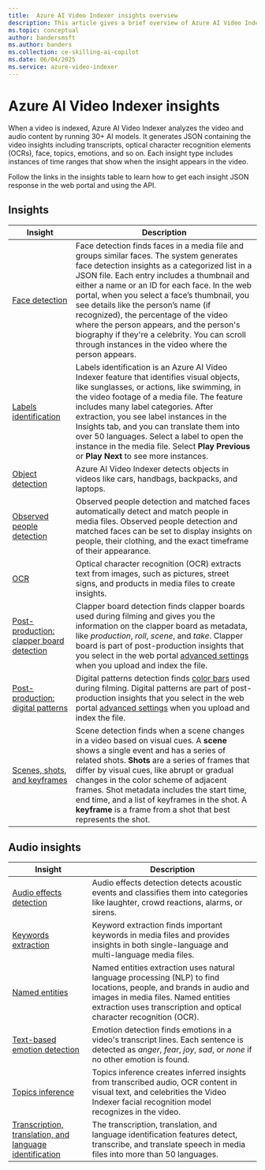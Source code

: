 ```yaml
---
title:  Azure AI Video Indexer insights overview
description: This article gives a brief overview of Azure AI Video Indexer insights.
ms.topic: conceptual
author: bandersmsft
ms.author: banders
ms.collection: ce-skilling-ai-copilot
ms.date: 06/04/2025
ms.service: azure-video-indexer
---
```


# Azure AI Video Indexer insights

When a video is indexed, Azure AI Video Indexer analyzes the video and audio content by running 30+ AI models. It generates JSON containing the video insights including transcripts, optical character recognition elements (OCRs), face, topics, emotions, and so on. Each insight type includes instances of time ranges that show when the insight appears in the video. 

Follow the links in the insights table to learn how to get each insight JSON response in the web portal and using the API.

## Insights

| Insight | Description |
| ------- | ----------- |
| [Face detection](face-detection-insight.md) | Face detection finds faces in a media file and groups similar faces. The system generates face detection insights as a categorized list in a JSON file. Each entry includes a thumbnail and either a name or an ID for each face. In the web portal, when you select a face’s thumbnail, you see details like the person’s name (if recognized), the percentage of the video where the person appears, and the person's biography if they're a celebrity. You can scroll through instances in the video where the person appears. |
| [Labels identification](labels-identification-insight.md) | Labels identification is an Azure AI Video Indexer feature that identifies visual objects, like sunglasses, or actions, like swimming, in the video footage of a media file. The feature includes many label categories. After extraction, you see label instances in the Insights tab, and you can translate them into over 50 languages. Select a label to open the instance in the media file. Select **Play Previous** or **Play Next** to see more instances. |
| [Object detection](object-detection-insight.md)| Azure AI Video Indexer detects objects in videos like cars, handbags, backpacks, and laptops. |
|[Observed people detection](observed-matched-people-insight.md) | Observed people detection and matched faces automatically detect and match people in media files. Observed people detection and matched faces can be set to display insights on people, their clothing, and the exact timeframe of their appearance. |
| [OCR](ocr-insight.md) | Optical character recognition (OCR) extracts text from images, such as pictures, street signs, and products in media files to create insights. |
| [Post-production: clapper board detection](clapper-board-insight.md) | Clapper board detection finds clapper boards used during filming and gives you the information on the clapper board as metadata, like *production*, *roll*, *scene*, and *take*. Clapper board is part of post-production insights that you select in the web portal [advanced settings](indexing-configuration-guide.md?#advanced-settings) when you upload and index the file. |
| [Post-production: digital patterns](digital-patterns-color-bars-insight.md) | Digital patterns detection finds [color bars](https://en.wikipedia.org/wiki/SMPTE_color_bars) used during filming. Digital patterns are part of post-production insights that you select in the web portal [advanced settings](indexing-configuration-guide.md?#advanced-settings) when you upload and index the file. |
| [Scenes, shots, and keyframes](scene-shot-keyframe-detection-insight.md) | Scene detection finds when a scene changes in a video based on visual cues. A **scene** shows a single event and has a series of related shots. **Shots** are a series of frames that differ by visual cues, like abrupt or gradual changes in the color scheme of adjacent frames. Shot metadata includes the start time, end time, and a list of keyframes in the shot. A **keyframe** is a frame from a shot that best represents the shot. |

## Audio insights
| Insight | Description |
| ------- | ----------- |
| [Audio effects detection](audio-effects-detection-insight.md) | Audio effects detection detects acoustic events and classifies them into categories like laughter, crowd reactions, alarms, or sirens. |
| [Keywords extraction](keywords-insight.md) | Keyword extraction finds important keywords in media files and provides insights in both single-language and multi-language media files. |
| [Named entities](named-entities-insight.md) | Named entities extraction uses natural language processing (NLP) to find locations, people, and brands in audio and images in media files. Named entities extraction uses transcription and optical character recognition (OCR). |
| [Text-based emotion detection](text-based-emotions-detection-insight.md) | Emotion detection finds emotions in a video's transcript lines. Each sentence is detected as *anger*, *fear*, *joy*, *sad*, or *none* if no other emotion is found. |
| [Topics inference](topics-inference-insight.md) | Topics inference creates inferred insights from transcribed audio, OCR content in visual text, and celebrities the Video Indexer facial recognition model recognizes in the video. |
| [Transcription, translation, and language identification](transcription-translation-lid-insight.md) | The transcription, translation, and language identification features detect, transcribe, and translate speech in media files into more than 50 languages. |
